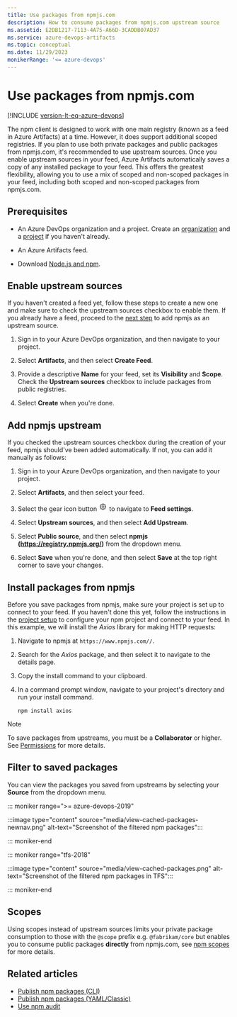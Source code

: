 ```yaml
---
title: Use packages from npmjs.com
description: How to consume packages from npmjs.com upstream source
ms.assetid: E2DB1217-7113-4A75-A66D-3CADDB07AD37
ms.service: azure-devops-artifacts
ms.topic: conceptual
ms.date: 11/29/2023
monikerRange: '<= azure-devops'
---
```


# Use packages from npmjs.com

[!INCLUDE [version-lt-eq-azure-devops](../../includes/version-lt-eq-azure-devops.md)]

The npm client is designed to work with one main registry (known as a feed in Azure Artifacts) at a time. However, it does support additional scoped registries. If you plan to use both private packages and public packages from npmjs.com, it's recommended to use upstream sources.
Once you enable upstream sources in your feed, Azure Artifacts automatically saves a copy of any installed package to your feed. This offers the greatest flexibility, allowing you to use a mix of scoped and non-scoped packages in your feed, including both scoped and non-scoped packages from npmjs.com.

## Prerequisites

- An Azure DevOps organization and a project. Create an [organization](../../organizations/accounts/create-organization.md) and a [project](../../organizations/projects/create-project.md#create-a-project) if you haven't already.

- An Azure Artifacts feed.

- Download [Node.js and npm](https://docs.npmjs.com/downloading-and-installing-node-js-and-npm).

## Enable upstream sources

If you haven't created a feed yet, follow these steps to create a new one and make sure to check the upstream sources checkbox to enable them. If you already have a feed, proceed to the [next step](#add-npmjs-upstream) to add npmjs as an upstream source.

1. Sign in to your Azure DevOps organization, and then navigate to your project.

1. Select **Artifacts**, and then select **Create Feed**.

1. Provide a descriptive **Name** for your feed, set its **Visibility** and **Scope**. Check the **Upstream sources** checkbox to include packages from public registries.

1. Select **Create** when you're done.

## Add npmjs upstream

If you checked the upstream sources checkbox during the creation of your feed, npmjs should've been added automatically. If not, you can add it manually as follows:

1. Sign in to your Azure DevOps organization, and then navigate to your project.

1. Select **Artifacts**, and then select your feed.

1. Select the gear icon button ![gear icon](../../media/icons/gear-icon.png) to navigate to **Feed settings**.

1. Select **Upstream sources**, and then select **Add Upstream**.

1. Select **Public source**, and then select **npmjs (https://registry.npmjs.org/)** from the dropdown menu.

1. Select **Save** when you're done, and then select **Save** at the top right corner to save your changes.

## Install packages from npmjs

Before you save packages from npmjs, make sure your project is set up to connect to your feed. If you haven't done this yet, follow the instructions in the [project setup](npmrc.md#project-setup) to configure your npm project and connect to your feed. In this example, we will install the *Axios* library for making HTTP requests:

1. Navigate to npmjs at `https://www.npmjs.com//`.

1. Search for the *Axios* package, and then select it to navigate to the details page.

1. Copy the install command to your clipboard. 

1. In a command prompt window, navigate to your project's directory and run your install command.

    ```Command
    npm install axios
    ```

> [!NOTE]
> To save packages from upstreams, you must be a **Collaborator** or higher. See [Permissions](../feeds/feed-permissions.md#permissions-table) for more details.


## Filter to saved packages

You can view the packages you saved from upstreams by selecting your **Source** from the dropdown menu.

::: moniker range=">= azure-devops-2019"  

:::image type="content" source="media/view-cached-packages-newnav.png" alt-text="Screenshot of the filtered npm packages":::

::: moniker-end

::: moniker range="tfs-2018"


:::image type="content" source="media/view-cached-packages.png" alt-text="Screenshot of the filtered npm packages in TFS":::

::: moniker-end

## Scopes

Using scopes instead of upstream sources limits your private package consumption to those with the `@scope` prefix e.g. `@fabrikam/core` but enables you to consume public packages **directly** from npmjs.com, see [npm scopes](scopes.md) for more details.

## Related articles

- [Publish npm packages (CLI)](./publish.md)
- [Publish npm packages (YAML/Classic)](../../pipelines/artifacts/npm.md)
-  [Use npm audit](./npm-audit.md)
